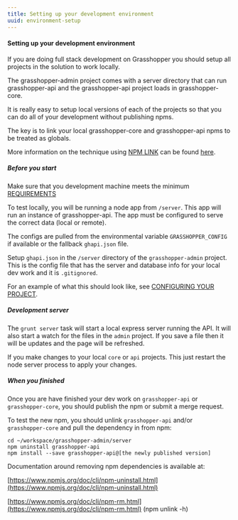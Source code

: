 ```yaml
---
title: Setting up your development environment
uuid: environment-setup
---
```

#### Setting up your development environment


If you are doing full stack development on Grasshopper you should setup all projects in the solution to work locally.

The grasshopper-admin project comes with a server directory that can run grasshopper-api and the grasshopper-api project loads in grasshopper-core.

It is really easy to setup local versions of each of the projects so that you can do all of your development without publishing npms.

The key is to link your local grasshopper-core and grasshopper-api npms to be treated as globals.

More information on the technique using [NPM LINK](https://www.npmjs.org/doc/cli/npm-link.html) can be found [here](https://www.npmjs.org/doc/cli/npm-link.html).

##### Before you start

Make sure that you development machine meets the minimum [REQUIREMENTS](documentation.html#requirements)

To test locally, you will be running a node app from `/server`. This app will run an instance of grasshopper-api. The app must be configured to serve the correct data (local or remote).

The configs are pulled from the environmental variable `GRASSHOPPER_CONFIG` if available or the fallback `ghapi.json` file.

Setup `ghapi.json` in the `/server` directory of the `grasshopper-admin` project. This is the config file that has the server and database info for your local dev work and it is `.gitignored`.

For an example of what this should look like, see [CONFIGURING YOUR PROJECT](#projectconfiguration).

##### Development server

The `grunt server` task will start a local express server running the API. It will also start a watch for the files in the `admin` project. If you save a file then it will be updates and the page will be refreshed.

If you make changes to your local `core` or `api` projects. This just restart the node server process to apply your changes.

##### When you finished

Once you are have finished your dev work on `grasshopper-api` or `grasshopper-core`, you should publish the npm or submit a merge request.

To test the new npm, you should unlink `grasshopper-api` and/or `grasshopper-core` and pull the dependency in from npm:

    cd ~/workspace/grasshopper-admin/server
    npm uninstall grasshopper-api
    npm install --save grasshopper-api@[the newly published version]

Documentation around removing npm dependencies is available at:

[https://www.npmjs.org/doc/cli/npm-uninstall.html](https://www.npmjs.org/doc/cli/npm-uninstall.html)

[https://www.npmjs.org/doc/cli/npm-rm.html](https://www.npmjs.org/doc/cli/npm-rm.html) (npm unlink -h)